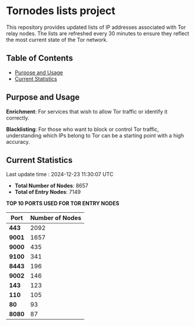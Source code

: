 # Tornodes lists project

This repository provides updated lists of IP addresses associated with Tor relay nodes. The lists are refreshed every 30 minutes to ensure they reflect the most current state of the Tor network.

## Table of Contents

- [Purpose and Usage](#purpose-and-usage)
- [Current Statistics](#current-statistics)


## Purpose and Usage

**Enrichment**: For services that wish to allow Tor traffic or identify it correctly.

**Blacklisting**: For those who want to block or control Tor traffic, understanding which IPs belong to Tor can be a starting point with a high accuracy.

## Current Statistics

Last update time : 2024-12-23 11:30:07 UTC

- **Total Number of Nodes**: 8657
- **Total of Entry Nodes**: 7149

**TOP 10 PORTS USED FOR TOR ENTRY NODES**

| **Port** | **Number of Nodes** |
|------|-----------------|
| **443**   | 2092  |
| **9001**   | 1657  |
| **9000**   | 435  |
| **9100**   | 341  |
| **8443**   | 196  |
| **9002**   | 146  |
| **143**   | 123  |
| **110**   | 105  |
| **80**   | 93  |
| **8080**   | 87  |


